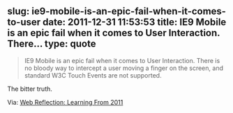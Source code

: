 slug: ie9-mobile-is-an-epic-fail-when-it-comes-to-user
date: 2011-12-31 11:53:53
title: IE9 Mobile is an epic fail when it comes to User Interaction. There...
type: quote
---

> IE9 Mobile is an epic fail when it comes to User Interaction. There is no bloody way to intercept a user moving a finger on the screen, and standard W3C Touch Events are not supported.

The bitter truth.

 Via: [Web Reflection: Learning From 2011](http://webreflection.blogspot.com/2011/12/learning-from-2011.html)
